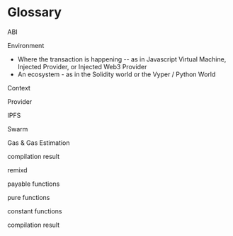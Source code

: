 Glossary
=======================

ABI

Environment
 - Where the transaction is happening
    -- as in Javascript Virtual Machine, Injected Provider, or Injected Web3 Provider
 - An ecosystem - as in the Solidity world or the Vyper / Python World

Context

Provider

IPFS

Swarm

Gas & Gas Estimation

compilation result

remixd

payable functions

pure functions

constant functions

compilation result


